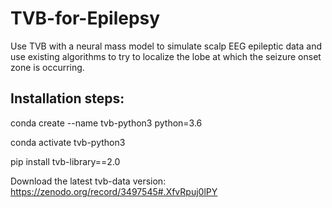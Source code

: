 # TVB-for-Epilepsy
 Use TVB with a neural mass model to simulate scalp EEG epileptic data and use existing algorithms to try to localize the lobe at which the seizure onset zone is occurring.

## Installation steps:
 conda create --name tvb-python3 python=3.6
 
 conda activate tvb-python3
 
 pip install tvb-library==2.0
 
 
 Download the latest tvb-data version: https://zenodo.org/record/3497545#.XfvRpuj0lPY
